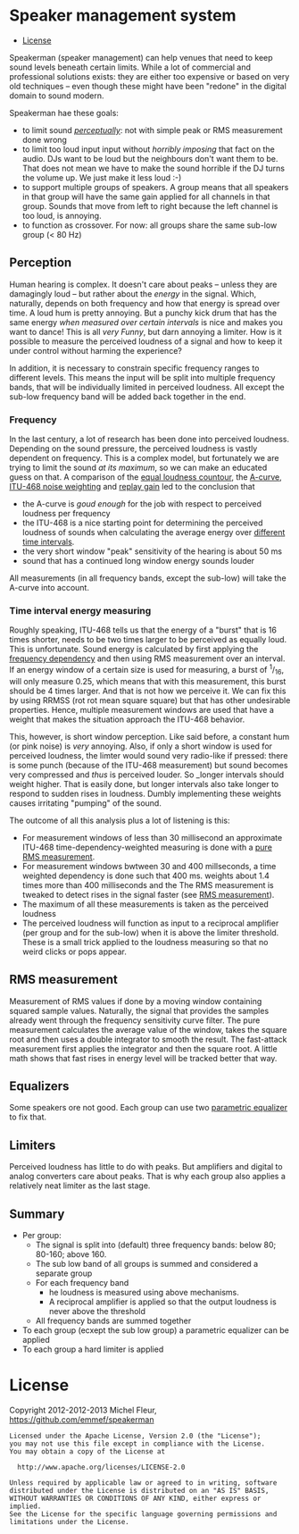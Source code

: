 # Speaker management system
* [License](#license)

Speakerman (speaker management) can help venues that need to keep sound levels beneath certain limits. While a lot of commercial and professional solutions exists: they are either too expensive or based on very old techniques &ndash; even though these might have been "redone" in the digital domain to sound modern.

Speakerman hae these goals:
- to limit sound _[perceptually](#perception)_: not with simple peak or RMS measurement done wrong
- to limit too loud input input without _horribly imposing_ that fact on the audio. DJs want to be loud but the neighbours don't want them to be. That does not mean we have to make the sound horrible if the DJ turns the volume up. We just make it less loud :-) 
- to support multiple groups of speakers. A group means that all speakers in that group will have the same gain applied for all channels in that group. Sounds that move from left to right because the left channel is too loud, is annoying.
- to function as crossover. For now: all groups share the same sub-low group (< 80 Hz)

## Perception
Human hearing is complex. It doesn't care about peaks &ndash; unless they are damagingly loud &ndash; but rather about the _energy_ in the signal. Which, naturally, depends on both frequency and how that energy is spread over time. A loud hum is pretty annoying. But a punchy kick drum that has the same energy _when measured over certain intervals_ is nice and makes you want to dance! This is all _very Funny_, but darn annoying a limiter. How is it possible to measure the perceived loudness of a signal and how to keep it under control without harming the experience?

In addition, it is necessary to constrain specific frequency ranges to different levels. This means the input will be split into multiple frequency bands, that will be individually limited in perceived loudness. All except the sub-low frequency band will be added back together in the end. 

### Frequency
In the last century, a lot of research has been done into perceived loudness. Depending on the sound pressure, the perceived loudness is vastly dependent on frequency. This is a complex model, but fortunately we are trying to limit the sound _at its maximum_, so we can make an educated guess on that. A comparison of the [equal loudness countour](https://en.wikipedia.org/wiki/Equal-loudness_contour), the [A-curve](https://en.wikipedia.org/wiki/A-weighting),  [ITU-468 noise weighting](https://en.wikipedia.org/wiki/ITU-R_468_noise_weighting) and [replay gain](https://en.wikipedia.org/wiki/ReplayGain) led to the conclusion that 
* the A-curve is _goud enough_ for the job with respect to perceived loudness per frequency 
* the ITU-468 is a nice starting point for determining the perceived loudness of sounds when calculating the average energy over [different time intervals](#time-interval-energy-measuring).
* the very short window "peak" sensitivity of the hearing is about 50 ms
* sound that has a continued long window energy sounds louder

All measurements (in all frequency bands, except the sub-low) will take the A-curve into account. 

### Time interval energy measuring
Roughly speaking, ITU-468 tells us that the energy of a "burst" that is 16 times shorter, needs to be two times larger to be perceived as equally loud. This is unfortunate. Sound energy is calculated by first applying the [frequency dependency](#frequency) and then using RMS measurement over an interval. If an energy window of a certain size is used for measuring, a burst of <sup>1</sup>/<sub>16</sub>, will only measure 0.25, which means that with this measurement, this burst should be 4 times larger. And that is not how we perceive it. We can fix this by using RRMSS (rot rot mean square square) but that has other undesirable properties. Hence, multiple measurement windows are used that have a weight that makes the situation approach the ITU-468 behavior. 

This, however, is short window perception. Like said before, a constant hum (or pink noise) is _very_ annoying. Also, if only a short window is used for perceived loudness, the limter would sound very radio-like if pressed: there is some punch (because of the ITU-468 measurement) but sound becomes very compressed and _thus_ is perceived louder. So _longer intervals should weight higher. That is easily done, but longer intervals also take longer to respond to sudden rises in loudness. Dumbly implementing these weights causes irritating "pumping" of the sound.

The outcome of all this analysis plus a lot of listening is this: 
- For measurement windows of less than 30 millisecond an approximate ITU-468 time-dependency-weighted measuring is done with a [pure RMS measurement](rms-measurement).
- For measurement windows bwtween 30 and 400 millseconds, a time weighted dependency is done such that 400 ms. weights about 1.4 times more than 400 milliseconds and the The RMS measurement is tweaked to detect rises in the signal faster (see [RMS measurement](rms-measurement)).
- The maximum of all these measurements is taken as the perceived loudness
- The perceived loudness will function as input to a reciprocal amplifier (per group and for the sub-low) when it is above the limiter threshold. These is a small trick applied to the loudness measuring so that no weird clicks or pops appear.

## RMS measurement
Measurement of RMS values if done by a moving window containing squared sample values. Naturally, the signal that provides the samples already went through the frequency sensitivity curve filter. The pure measurement calculates the average value of the window, takes the square root and then uses a double integrator to smooth the result. The fast-attack measurement first applies the integrator and then the square root. A little math shows that fast rises in energy level will be tracked better that way.

## Equalizers
Some speakers ore not good. Each group can use two [parametric equalizer](https://en.wikipedia.org/wiki/Equalization_(audio)#Parametric_equalizer) to fix that.

## Limiters
Perceived loudness has little to do with peaks. But amplifiers and digital to analog converters care about peaks. That is why each group also applies a relatively neat limiter as the last stage.

## Summary
* Per group: 
  * The signal is split into (default) three frequency bands: below 80; 80-160; above 160. 
  * The sub low band of all groups is summed and considered a separate group
  * For each frequency band
    * he loudness is measured using above mechanisms. 
    * A reciprocal amplifier is applied so that the output loudness is never above the threshold
  * All frequency bands are summed together
* To each group (ecxept the sub low group) a parametric equalizer can be applied
* To each group a hard limiter is applied

# License
Copyright 2012-2012-2013 Michel Fleur, https://github.com/emmef/speakerman
```
Licensed under the Apache License, Version 2.0 (the "License");
you may not use this file except in compliance with the License.
You may obtain a copy of the License at

  http://www.apache.org/licenses/LICENSE-2.0
  
Unless required by applicable law or agreed to in writing, software
distributed under the License is distributed on an "AS IS" BASIS,
WITHOUT WARRANTIES OR CONDITIONS OF ANY KIND, either express or implied.
See the License for the specific language governing permissions and
limitations under the License.
```
